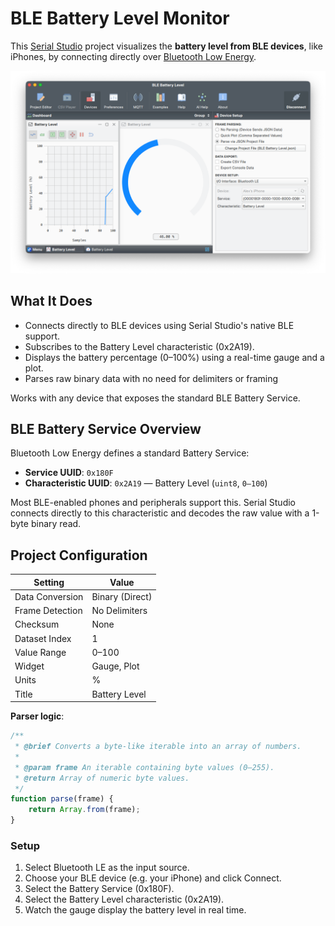 # BLE Battery Level Monitor

This [Serial Studio](https://github.com/Serial-Studio/Serial-Studio) project visualizes the **battery level from BLE devices**, like iPhones, by connecting directly over [Bluetooth Low Energy](https://en.wikipedia.org/wiki/Bluetooth_Low_Energy).

![Screenshot](doc/screenshot.png)

## What It Does

- Connects directly to BLE devices using Serial Studio's native BLE support.
- Subscribes to the Battery Level characteristic (0x2A19).
- Displays the battery percentage (0–100%) using a real-time gauge and a plot.
- Parses raw binary data with no need for delimiters or framing

Works with any device that exposes the standard BLE Battery Service.

## BLE Battery Service Overview

Bluetooth Low Energy defines a standard Battery Service:

- **Service UUID**: `0x180F`
- **Characteristic UUID**: `0x2A19` — Battery Level (`uint8`, `0–100`)

Most BLE-enabled phones and peripherals support this. Serial Studio connects directly to this characteristic and decodes the raw value with a 1-byte binary read.

## Project Configuration

| Setting             | Value            |
|---------------------|------------------|
| Data Conversion     | Binary (Direct)  |
| Frame Detection     | No Delimiters    |
| Checksum            | None             |
| Dataset Index       | 1                |
| Value Range         | 0–100            |
| Widget              | Gauge, Plot      |
| Units               | %                |
| Title               | Battery Level    |

**Parser logic**:

```js
/**
 * @brief Converts a byte-like iterable into an array of numbers.
 * 
 * @param frame An iterable containing byte values (0–255).
 * @return Array of numeric byte values.
 */
function parse(frame) {
    return Array.from(frame);
}
```

### Setup
1. Select Bluetooth LE as the input source.
2. Choose your BLE device (e.g. your iPhone) and click Connect.
3. Select the Battery Service (0x180F).
4. Select the Battery Level characteristic (0x2A19).
5. Watch the gauge display the battery level in real time.

